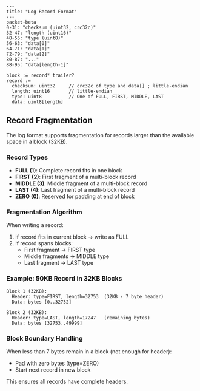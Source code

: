 ```mermaid
---  
title: "Log Record Format"
---
packet-beta
0-31: "checksum (uint32, crc32c)"
32-47: "length (uint16)"
48-55: "type (uint8)"
56-63: "data[0]"
64-71: "data[1]"
72-79: "data[2]"
80-87: "..."
88-95: "data[length-1]"

```

```plaintext
block := record* trailer?
record :=
  checksum: uint32     // crc32c of type and data[] ; little-endian
  length: uint16       // little-endian
  type: uint8          // One of FULL, FIRST, MIDDLE, LAST
  data: uint8[length]
```

## Record Fragmentation

The log format supports fragmentation for records larger than the available space in a block (32KB).

### Record Types

- **FULL (1)**: Complete record fits in one block
- **FIRST (2)**: First fragment of a multi-block record
- **MIDDLE (3)**: Middle fragment of a multi-block record
- **LAST (4)**: Last fragment of a multi-block record
- **ZERO (0)**: Reserved for padding at end of block

### Fragmentation Algorithm

When writing a record:

1. If record fits in current block → write as FULL
2. If record spans blocks:
   - First fragment → FIRST type
   - Middle fragments → MIDDLE type
   - Last fragment → LAST type

### Example: 50KB Record in 32KB Blocks

```plaintext
Block 1 (32KB):
  Header: type=FIRST, length=32753  (32KB - 7 byte header)
  Data: bytes [0..32752]

Block 2 (32KB):
  Header: type=LAST, length=17247   (remaining bytes)
  Data: bytes [32753..49999]
```

### Block Boundary Handling

When less than 7 bytes remain in a block (not enough for header):
- Pad with zero bytes (type=ZERO)
- Start next record in new block

This ensures all records have complete headers.
